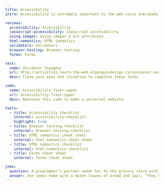 ```yaml
---
title: Accessibility
intro: Accessibility is extremely important to the web since everybody uses different methods and tools to access our websites. Empower all human beings (and robots) with a little extra care.

reviews:
  accessibility: Accessibility
  javascript-accessibility: Javascript accessibility
  using-images: Using images & alt attributes
  html-semantics: HTML semantics
  validators: Validators
  browser-testing: Browser testing
  forms: Forms

test:
  name: VoiceOver Voyageur
  url: http://activities.learn-the-web.algonquindesign.ca/voiceover-voyageur/
  desc: Close your eyes and visualize to complete these tasks.

code:
  name: Accessibility fixer-upper
  url: accessibility-fixer-upper
  desc: Renovate this code to make a universal website.

tools:
  - title: Accessibility checklist
    internal: accessibility-checklist
    highlight: true
  - title: Browser testing checklist
    internal: browser-testing-checklist
  - title: HTML semantics cheat sheet
    internal: html-semantics-cheat-sheet
  - title: HTML semantics checklist
    internal: html-semantics-checklist
  - title: Forms cheat sheet
    internal: forms-cheat-sheet

joke:
  question: A programmer’s partner sends her to the grocery store with the instructions, “Get a loaf of bread, and if they have eggs, get a dozen.”
  answer: She comes home with a dozen loaves of bread and says, “They had eggs.”
---
```

